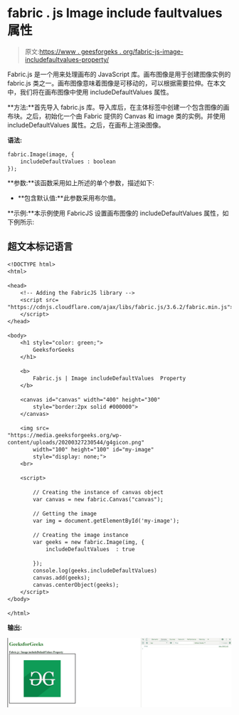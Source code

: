 # fabric . js Image include faultvalues 属性

> 原文:[https://www . geesforgeks . org/fabric-js-image-includefaultvalues-property/](https://www.geeksforgeeks.org/fabric-js-image-includedefaultvalues-property/)

Fabric.js 是一个用来处理画布的 JavaScript 库。画布图像是用于创建图像实例的 fabric.js 类之一。画布图像意味着图像是可移动的，可以根据需要拉伸。在本文中，我们将在画布图像中使用 includeDefaultValues 属性。

**方法:**首先导入 fabric.js 库。导入库后，在主体标签中创建一个包含图像的画布块。之后，初始化一个由 Fabric 提供的 Canvas 和 image 类的实例。并使用 includeDefaultValues 属性。之后，在画布上渲染图像。

**语法:**

```
fabric.Image(image, {
    includeDefaultValues : boolean
});
```

**参数:**该函数采用如上所述的单个参数，描述如下:

*   **包含默认值:**此参数采用布尔值。

**示例:**本示例使用 FabricJS 设置画布图像的 includeDefaultValues 属性，如下例所示:

## 超文本标记语言

```
<!DOCTYPE html> 
<html> 

<head> 
    <!-- Adding the FabricJS library -->
    <script src= 
"https://cdnjs.cloudflare.com/ajax/libs/fabric.js/3.6.2/fabric.min.js"> 
    </script> 
</head> 

<body> 
    <h1 style="color: green;"> 
        GeeksforGeeks 
    </h1> 

    <b> 
        Fabric.js | Image includeDefaultValues  Property 
    </b> 

    <canvas id="canvas" width="400" height="300"
        style="border:2px solid #000000"> 
    </canvas> 

    <img src= 
"https://media.geeksforgeeks.org/wp-content/uploads/20200327230544/g4gicon.png"
        width="100" height="100" id="my-image"
        style="display: none;"> 
    <br> 

    <script> 

        // Creating the instance of canvas object 
        var canvas = new fabric.Canvas("canvas"); 

        // Getting the image 
        var img = document.getElementById('my-image'); 

        // Creating the image instance 
        var geeks = new fabric.Image(img, {
            includeDefaultValues  : true

        }); 
        console.log(geeks.includeDefaultValues)
        canvas.add(geeks); 
        canvas.centerObject(geeks); 
    </script> 
</body> 

</html>
```

**输出:**

![](img/bcce4a85f198bba3fa13bd756dd39feb.png)